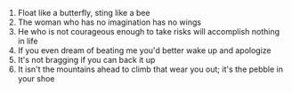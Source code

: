 1. Float like a butterfly, sting like a bee
2. The woman who has no imagination has no wings
3. He who is not courageous enough to take risks will accomplish nothing in life
4. If you even dream of beating me you'd better wake up and apologize
5. It's not bragging if you can back it up
6. It isn't the mountains ahead to climb that wear you out; it's the pebble in your shoe
